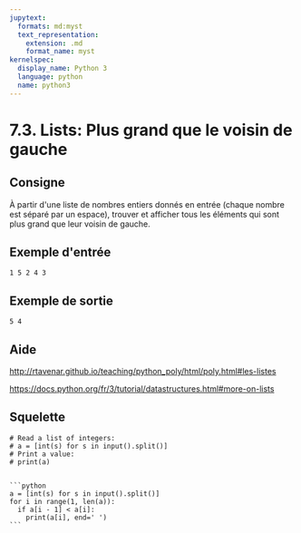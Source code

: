 ```yaml
---
jupytext:
  formats: md:myst
  text_representation:
    extension: .md
    format_name: myst
kernelspec:
  display_name: Python 3
  language: python
  name: python3
---
```


# 7.3. Lists: Plus grand que le voisin de gauche

## Consigne

À partir d'une liste de nombres entiers donnés en entrée (chaque nombre est séparé par un espace), trouver et afficher tous les éléments qui sont plus grand que leur voisin de gauche.

## Exemple d'entrée

```
1 5 2 4 3
```

## Exemple de sortie

```
5 4
```

## Aide

http://rtavenar.github.io/teaching/python_poly/html/poly.html#les-listes

https://docs.python.org/fr/3/tutorial/datastructures.html#more-on-lists

## Squelette

```{code-cell} python
# Read a list of integers:
# a = [int(s) for s in input().split()]
# Print a value:
# print(a)
```

````{dropdown} Proposition de solution

```python
a = [int(s) for s in input().split()]
for i in range(1, len(a)):
  if a[i - 1] < a[i]:
    print(a[i], end=' ')
```
````

